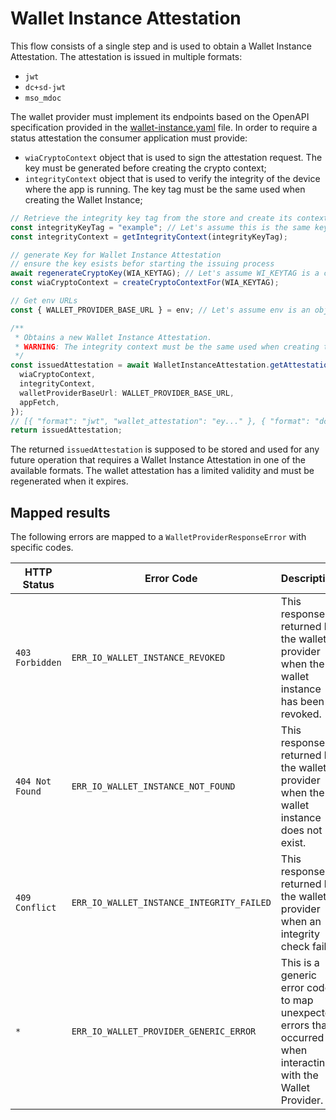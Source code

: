 # Wallet Instance Attestation

This flow consists of a single step and is used to obtain a Wallet Instance Attestation. The attestation is issued in multiple formats:
- `jwt`
- `dc+sd-jwt`
- `mso_mdoc`

The wallet provider must implement its endpoints based on the OpenAPI specification provided in the [wallet-instance.yaml](../../openapi/wallet-provider.yaml) file. In order to require a status attestation the consumer application must provide:

- `wiaCryptoContext` object that is used to sign the attestation request. The key must be generated before creating the crypto context;
- `integrityContext` object that is used to verify the integrity of the device where the app is running. The key tag must be the same used when creating the Wallet Instance;

```ts
// Retrieve the integrity key tag from the store and create its context
const integrityKeyTag = "example"; // Let's assume this is the same key used when creating the Wallet Instance
const integrityContext = getIntegrityContext(integrityKeyTag);

// generate Key for Wallet Instance Attestation
// ensure the key esists befor starting the issuing process
await regenerateCryptoKey(WIA_KEYTAG); // Let's assume WI_KEYTAG is a constant string and regenerateCryptoKey is a function that regenerates the key each time it is called
const wiaCryptoContext = createCryptoContextFor(WIA_KEYTAG);

// Get env URLs
const { WALLET_PROVIDER_BASE_URL } = env; // Let's assume env is an object containing the environment variables

/**
 * Obtains a new Wallet Instance Attestation.
 * WARNING: The integrity context must be the same used when creating the Wallet Instance with the same keytag.
 */
const issuedAttestation = await WalletInstanceAttestation.getAttestation({
  wiaCryptoContext,
  integrityContext,
  walletProviderBaseUrl: WALLET_PROVIDER_BASE_URL,
  appFetch,
});
// [{ "format": "jwt", "wallet_attestation": "ey..." }, { "format": "dc+sd-jwt", "wallet_attestation": "ey..." }]
return issuedAttestation;
```

The returned `issuedAttestation` is supposed to be stored and used for any future operation that requires a Wallet Instance Attestation in one of the available formats. The wallet attestation has a limited validity and must be regenerated when it expires.

## Mapped results

The following errors are mapped to a `WalletProviderResponseError` with specific codes.

|HTTP Status|Error Code|Description|
|-----------|----------|-----------|
|`403 Forbidden`|`ERR_IO_WALLET_INSTANCE_REVOKED`|This response is returned by the wallet provider when the wallet instance has been revoked.|
|`404 Not Found`|`ERR_IO_WALLET_INSTANCE_NOT_FOUND`|This response is returned by the wallet provider when the wallet instance does not exist.|
|`409 Conflict`|`ERR_IO_WALLET_INSTANCE_INTEGRITY_FAILED`|This response is returned by the wallet provider when an integrity check fails.|
|`*`|`ERR_IO_WALLET_PROVIDER_GENERIC_ERROR`|This is a generic error code to map unexpected errors that occurred when interacting with the Wallet Provider.|

